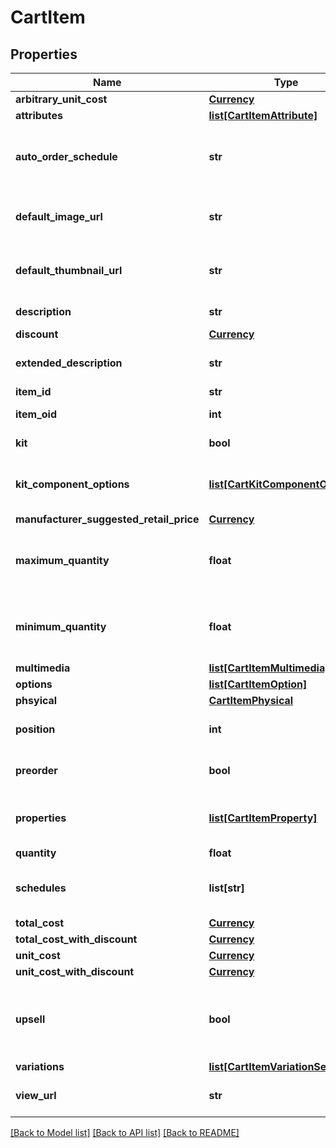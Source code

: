 # CartItem

## Properties
Name | Type | Description | Notes
------------ | ------------- | ------------- | -------------
**arbitrary_unit_cost** | [**Currency**](Currency.md) |  | [optional] 
**attributes** | [**list[CartItemAttribute]**](CartItemAttribute.md) | Attributes | [optional] 
**auto_order_schedule** | **str** | Auto order schedule the customer selected | [optional] 
**default_image_url** | **str** | URL to the default multimedia image | [optional] 
**default_thumbnail_url** | **str** | URL to the default multimedia thumbnail | [optional] 
**description** | **str** | Description of the item | [optional] 
**discount** | [**Currency**](Currency.md) |  | [optional] 
**extended_description** | **str** | Extended description of the item | [optional] 
**item_id** | **str** | Item ID | [optional] 
**item_oid** | **int** | Item object identifier | [optional] 
**kit** | **bool** | True if this item is a kit | [optional] 
**kit_component_options** | [**list[CartKitComponentOption]**](CartKitComponentOption.md) | Options associated with the kit components | [optional] 
**manufacturer_suggested_retail_price** | [**Currency**](Currency.md) |  | [optional] 
**maximum_quantity** | **float** | Maximum quantity the customer can purchase | [optional] 
**minimum_quantity** | **float** | Minimum quantity the customer can purchase | [optional] 
**multimedia** | [**list[CartItemMultimedia]**](CartItemMultimedia.md) | Multimedia | [optional] 
**options** | [**list[CartItemOption]**](CartItemOption.md) | Options | [optional] 
**phsyical** | [**CartItemPhysical**](CartItemPhysical.md) |  | [optional] 
**position** | **int** | Position of the item in the cart | [optional] 
**preorder** | **bool** | True if this item is on pre-order | [optional] 
**properties** | [**list[CartItemProperty]**](CartItemProperty.md) | Properties associated with the item | [optional] 
**quantity** | **float** | quantity | [optional] 
**schedules** | **list[str]** | Customer selectable auto order schedules | [optional] 
**total_cost** | [**Currency**](Currency.md) |  | [optional] 
**total_cost_with_discount** | [**Currency**](Currency.md) |  | [optional] 
**unit_cost** | [**Currency**](Currency.md) |  | [optional] 
**unit_cost_with_discount** | [**Currency**](Currency.md) |  | [optional] 
**upsell** | **bool** | True if this item was added to the cart as part of an upsell | [optional] 
**variations** | [**list[CartItemVariationSelection]**](CartItemVariationSelection.md) | Variations | [optional] 
**view_url** | **str** | URL to view the product on the site | [optional] 

[[Back to Model list]](../README.md#documentation-for-models) [[Back to API list]](../README.md#documentation-for-api-endpoints) [[Back to README]](../README.md)



